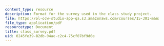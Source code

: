 ```yaml
---
content_type: resource
description: Format for the survey used in the class study project.
file: https://ol-ocw-studio-app-qa.s3.amazonaws.com/courses/15-301-managerial-psychology-laboratory-fall-2004/0245fe3982db04aec2c475cf07bf9d0e_class_survey.pdf
file_type: application/pdf
resourcetype: Document
title: class_survey.pdf
uid: 0245fe39-82db-04ae-c2c4-75cf07bf9d0e
---
```

